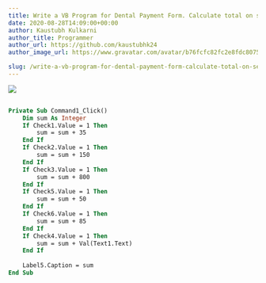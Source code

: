 ```yaml
---
title: Write a VB Program for Dental Payment Form. Calculate total on selected options from check boxes.
date: 2020-08-28T14:09:00+00:00
author: Kaustubh Kulkarni
author_title: Programmer
author_url: https://github.com/kaustubhk24
author_image_url: https://www.gravatar.com/avatar/b76fcfc82fc2e8fdc8075636f1735f61?s=200

slug: /write-a-vb-program-for-dental-payment-form-calculate-total-on-selected-options-from-check-boxes/
---
```


[![](https://1.bp.blogspot.com/-9tOY8WBDRFc/X0kP6uZf5LI/AAAAAAAAffw/m5k1N-KmDsAs9bO0cPmTPRbvt7Etf1gUgCLcBGAsYHQ/s320/1.png)](https://1.bp.blogspot.com/-9tOY8WBDRFc/X0kP6uZf5LI/AAAAAAAAffw/m5k1N-KmDsAs9bO0cPmTPRbvt7Etf1gUgCLcBGAsYHQ/s499/1.png)


```vb title="file.vb"
  
Private Sub Command1_Click()  
	Dim sum As Integer  
	If Check1.Value = 1 Then  
		sum = sum + 35  
	End If  
	If Check2.Value = 1 Then  
		sum = sum + 150  
	End If  
	If Check3.Value = 1 Then  
		sum = sum + 800  
	End If  
	If Check5.Value = 1 Then  
		sum = sum + 50  
	End If  
	If Check6.Value = 1 Then  
		sum = sum + 85  
	End If  
	If Check4.Value = 1 Then  
		sum = sum + Val(Text1.Text)  
	End If  
	  
	Label5.Caption = sum  
End Sub  
  
  
  
  
  

```
